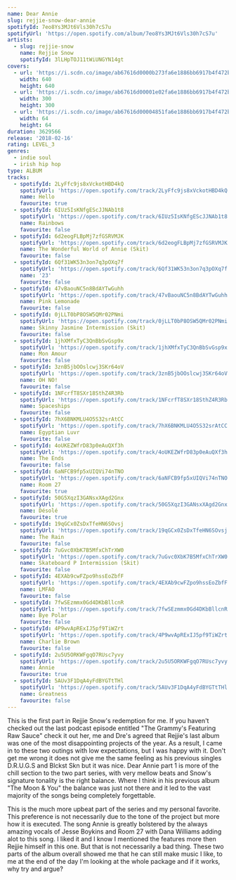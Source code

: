 ```yaml
---
name: Dear Annie
slug: rejjie-snow-dear-annie
spotifyId: 7eo8Ys3MJt6Vls30h7cS7u
spotifyUrl: 'https://open.spotify.com/album/7eo8Ys3MJt6Vls30h7cS7u'
artists:
  - slug: rejjie-snow
    name: Rejjie Snow
    spotifyId: 3lLHpTOJ11tWiUNGYN14gt
covers:
  - url: 'https://i.scdn.co/image/ab67616d0000b273fa6e1886bb6917b4f472b51e'
    width: 640
    height: 640
  - url: 'https://i.scdn.co/image/ab67616d00001e02fa6e1886bb6917b4f472b51e'
    width: 300
    height: 300
  - url: 'https://i.scdn.co/image/ab67616d00004851fa6e1886bb6917b4f472b51e'
    width: 64
    height: 64
duration: 3629566
release: '2018-02-16'
rating: LEVEL_3
genres:
  - indie soul
  - irish hip hop
type: ALBUM
tracks:
  - spotifyId: 2LyFfc9js8xVckotHBD4kQ
    spotifyUrl: 'https://open.spotify.com/track/2LyFfc9js8xVckotHBD4kQ'
    name: Hello
    favourite: true
  - spotifyId: 6IUz5IsKNfgEScJJNAb1t8
    spotifyUrl: 'https://open.spotify.com/track/6IUz5IsKNfgEScJJNAb1t8'
    name: Rainbows
    favourite: false
  - spotifyId: 6d2eogFLBpMj7zfGSRVMJK
    spotifyUrl: 'https://open.spotify.com/track/6d2eogFLBpMj7zfGSRVMJK'
    name: The Wonderful World of Annie (Skit)
    favourite: false
  - spotifyId: 6Qf31WK53n3on7q3pOXq7f
    spotifyUrl: 'https://open.spotify.com/track/6Qf31WK53n3on7q3pOXq7f'
    name: '23'
    favourite: false
  - spotifyId: 47vBaouNC5n8BdAYTwGuhh
    spotifyUrl: 'https://open.spotify.com/track/47vBaouNC5n8BdAYTwGuhh'
    name: Pink Lemonade
    favourite: false
  - spotifyId: 0jLLT0bP8OSW5QMr02PNmi
    spotifyUrl: 'https://open.spotify.com/track/0jLLT0bP8OSW5QMr02PNmi'
    name: Skinny Jasmine Intermission (Skit)
    favourite: false
  - spotifyId: 1jhXMfxTyC3QnBbSvGsp9x
    spotifyUrl: 'https://open.spotify.com/track/1jhXMfxTyC3QnBbSvGsp9x'
    name: Mon Amour
    favourite: false
  - spotifyId: 3znB5jbOOslcwj3SKr64oV
    spotifyUrl: 'https://open.spotify.com/track/3znB5jbOOslcwj3SKr64oV'
    name: OH NO!
    favourite: false
  - spotifyId: 1NFcrfT8SXr18SthZ4R3Rb
    spotifyUrl: 'https://open.spotify.com/track/1NFcrfT8SXr18SthZ4R3Rb'
    name: Spaceships
    favourite: false
  - spotifyId: 7hX6BNKMLU4O5S32srAtCC
    spotifyUrl: 'https://open.spotify.com/track/7hX6BNKMLU4O5S32srAtCC'
    name: Egyptian Luvr
    favourite: false
  - spotifyId: 4oUKEZWfrD83p0eAuQXf3h
    spotifyUrl: 'https://open.spotify.com/track/4oUKEZWfrD83p0eAuQXf3h'
    name: The Ends
    favourite: false
  - spotifyId: 6aNFCB9fp5xUIQVi74nTNO
    spotifyUrl: 'https://open.spotify.com/track/6aNFCB9fp5xUIQVi74nTNO'
    name: Room 27
    favourite: true
  - spotifyId: 50G5XqzI3GANsxXAgd2Gnx
    spotifyUrl: 'https://open.spotify.com/track/50G5XqzI3GANsxXAgd2Gnx'
    name: Désolé
    favourite: true
  - spotifyId: 19qGCx0ZsDxTfeHN6SOvsj
    spotifyUrl: 'https://open.spotify.com/track/19qGCx0ZsDxTfeHN6SOvsj'
    name: The Rain
    favourite: false
  - spotifyId: 7uGvc0XbK7B5MfxChTrXW0
    spotifyUrl: 'https://open.spotify.com/track/7uGvc0XbK7B5MfxChTrXW0'
    name: Skateboard P Intermission (Skit)
    favourite: false
  - spotifyId: 4EXAb9cwFZpo9hssEoZbfF
    spotifyUrl: 'https://open.spotify.com/track/4EXAb9cwFZpo9hssEoZbfF'
    name: LMFAO
    favourite: false
  - spotifyId: 7fwSEzmmx0Gd4DKbBllcnR
    spotifyUrl: 'https://open.spotify.com/track/7fwSEzmmx0Gd4DKbBllcnR'
    name: Bye Polar
    favourite: false
  - spotifyId: 4P9wvApRExIJ5pf9TiWZrt
    spotifyUrl: 'https://open.spotify.com/track/4P9wvApRExIJ5pf9TiWZrt'
    name: Charlie Brown
    favourite: false
  - spotifyId: 2u5U5ORKWFgqO7RUsc7yvy
    spotifyUrl: 'https://open.spotify.com/track/2u5U5ORKWFgqO7RUsc7yvy'
    name: Annie
    favourite: true
  - spotifyId: 5AUv3F1DqA4yFdBYGTtTHl
    spotifyUrl: 'https://open.spotify.com/track/5AUv3F1DqA4yFdBYGTtTHl'
    name: Greatness
    favourite: false
---
```

This is the first part in Rejjie Snow's redemption for me. If you haven't checked out the
last podcast episode entitled "The Grammy's Featuring Raw Sauce" check it out her, me and
Dre's agreed that Rejjie's last album was one of the most disappointing projects of the
year. As a result, I came in to these two outings with low expectations, but I was happy
with it. Don't get me wrong it does not give me the same feeling as his previous singles
D.R.U.G.S and Blckst Skn but it was nice. Dear Annie part 1 is more of the chill section
to the two part series, with very mellow beats and Snow's signature tonality is the right
balance. Where I think in his previous album "The Moon & You" the balance was just not
there and it led to the vast majority of the songs being completely forgettable.

This is the much more upbeat part of the series and my personal favorite. This preference
is not necessarily due to the tone of the project but more how it is executed. The song
Annie is greatly bolstered by the always amazing vocals of Jesse Boykins and Room 27
with Dana Williams adding alot to this song. I liked it and I know I mentioned the
features more then Rejjie himself in this one. But that is not necessarily a bad thing.
These two parts of the album overall showed me that he can still make music I like, to me at the
end of the day I'm looking at the whole package and if it works, why try and argue?
